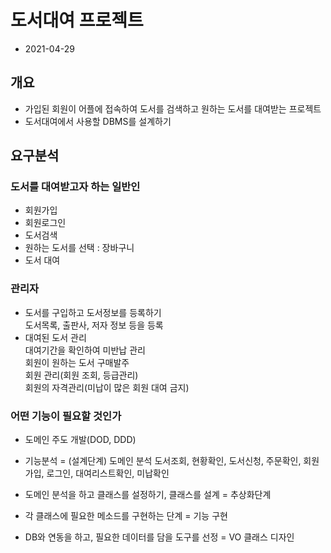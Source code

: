 # 도서대여 프로젝트
* 2021-04-29

## 개요
* 가입된 회원이 어플에 접속하여 도서를 검색하고 원하는 도서를 대여받는 프로젝트
* 도서대여에서 사용할 DBMS를 설계하기

## 요구분석
### 도서를 대여받고자 하는 일반인
* 회원가입
* 회원로그인
* 도서검색
* 원하는 도서를 선택 : 장바구니
* 도서 대여

### 관리자 
* 도서를 구입하고 도서정보를 등록하기  
도서목록, 출판사, 저자 정보 등을 등록
* 대여된 도서 관리  
대여기간을 확인하여 미반납 관리  
회원이 원하는 도서 구매발주  
회원 관리(회원 조회, 등급관리)  
회원의 자격관리(미납이 많은 회원 대여 금지)  

### 어떤 기능이 필요할 것인가
* 도메인 주도 개발(DOD, DDD)
* 기능분석 = (설계단계) 도메인 분석
도서조회, 현황확인, 도서신청, 주문확인, 회원가입, 로그인, 대여리스트확인, 미납확인

* 도메인 분석을 하고 클래스를 설정하기, 클래스를 설계 = 추상화단계

* 각 클래스에 필요한 메소드를 구현하는 단계 = 기능 구현
* DB와 연동을 하고, 필요한 데이터를 담을 도구를 선정 = VO 클래스 디자인

